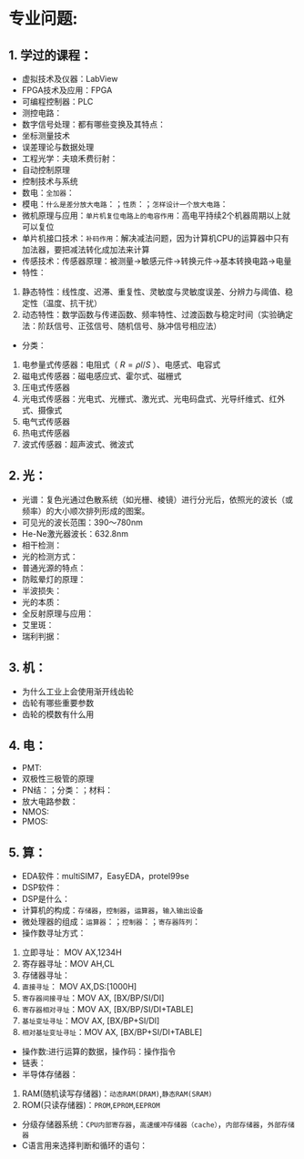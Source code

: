 # 专业问题:
## 1. 学过的课程：
 * 虚拟技术及仪器：LabView
 * FPGA技术及应用：FPGA
 * 可编程控制器：PLC
 * 测控电路：
 * 数字信号处理：都有哪些变换及其特点：
 * 坐标测量技术
 * 误差理论与数据处理
 * 工程光学：夫琅禾费衍射：
 * 自动控制原理
 * 控制技术与系统
 * 数电：`全加器`：
 * 模电：`什么是差分放大电路`：；`性质`：；`怎样设计一个放大电路`：
 * 微机原理与应用：`单片机复位电路上的电容作用`：高电平持续2个机器周期以上就可以复位
 * 单片机接口技术：`补码作用`：解决减法问题，因为计算机CPU的运算器中只有加法器，要把减法转化成加法来计算
 * 传感技术：传感器原理：被测量->敏感元件->转换元件->基本转换电路->电量
 * 特性：
1. 静态特性：线性度、迟滞、重复性、灵敏度与灵敏度误差、分辨力与阈值、稳定性（温度、抗干扰）
2. 动态特性：数学函数与传递函数、频率特性、过渡函数与稳定时间（实验确定法：阶跃信号、正弦信号、随机信号、脉冲信号相应法）
 * 分类：
1. 电参量式传感器：电阻式（ $R=ρl/S$ ）、电感式、电容式
2. 磁电式传感器：磁电感应式、霍尔式、磁栅式
3. 压电式传感器
4. 光电式传感器：光电式、光栅式、激光式、光电码盘式、光导纤维式、红外式、摄像式
5. 电气式传感器
6. 热电式传感器
7. 波式传感器：超声波式、微波式
 
## 2. 光：
 * 光谱：复色光通过色散系统（如光栅、棱镜）进行分光后，依照光的波长（或频率）的大小顺次排列形成的图案。
 * 可见光的波长范围：390～780nm
 * He-Ne激光器波长：632.8nm
 * 相干检测：
 * 光的检测方式：
 * 普通光源的特点：
 * 防眩晕灯的原理：
 * 半波损失：
 * 光的本质：
 * 全反射原理与应用：
 * 艾里斑：
 * 瑞利判据：
 
## 3. 机：
 * 为什么工业上会使用渐开线齿轮
 * 齿轮有哪些重要参数
 * 齿轮的模数有什么用
 
## 4. 电：
 * PMT:
 * 双极性三极管的原理
 * PN结：；分类：；材料：
 * 放大电路参数：
 * NMOS:
 * PMOS:
 
## 5. 算：
 * EDA软件：multiSIM7，EasyEDA，protel99se
 * DSP软件：
 * DSP是什么：
 * 计算机的构成：`存储器`，`控制器`，`运算器`，`输入输出设备`
 * 微处理器的组成：`运算器`：；`控制器`：；`寄存器阵列`：
 * 操作数寻址方式：
1. 立即寻址：  MOV AX,1234H
2. 寄存器寻址：MOV AH,CL
3. 存储器寻址：
  1. `直接寻址`： MOV AX,DS:[1000H]
  2. `寄存器间接寻址`：MOV AX, [BX/BP/SI/DI]
  3. `寄存器相对寻址`：MOV AX, [BX/BP/SI/DI+TABLE]
  4. `基址变址寻址`：MOV AX, [BX/BP+SI/DI]
  5. `相对基址变址寻址`：MOV AX, [BX/BP+SI/DI+TABLE]
 * 操作数:进行运算的数据，操作码：操作指令
 * 链表：
 * 半导体存储器：
1. RAM(随机读写存储器)：`动态RAM(DRAM)`,`静态RAM(SRAM)`
2. ROM(只读存储器)：`PROM`,`EPROM`,`EEPROM`
 * 分级存储器系统：`CPU内部寄存器`，`高速缓冲存储器（cache）`，`内部存储器`，`外部存储器`
 * C语言用来选择判断和循环的语句：
